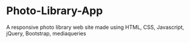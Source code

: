 # Photo-Library-App
A responsive photo library web site made using HTML, CSS, Javascript, jQuery, Bootstrap, mediaqueries

